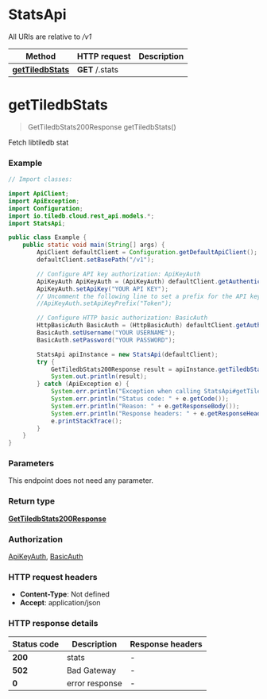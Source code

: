 # StatsApi

All URIs are relative to */v1*

| Method | HTTP request | Description |
|------------- | ------------- | -------------|
| [**getTiledbStats**](StatsApi.md#getTiledbStats) | **GET** /.stats |  |


<a name="getTiledbStats"></a>
# **getTiledbStats**
> GetTiledbStats200Response getTiledbStats()



Fetch libtiledb stat

### Example

```java
// Import classes:

import ApiClient;
import ApiException;
import Configuration;
import io.tiledb.cloud.rest_api.models.*;
import StatsApi;

public class Example {
    public static void main(String[] args) {
        ApiClient defaultClient = Configuration.getDefaultApiClient();
        defaultClient.setBasePath("/v1");

        // Configure API key authorization: ApiKeyAuth
        ApiKeyAuth ApiKeyAuth = (ApiKeyAuth) defaultClient.getAuthentication("ApiKeyAuth");
        ApiKeyAuth.setApiKey("YOUR API KEY");
        // Uncomment the following line to set a prefix for the API key, e.g. "Token" (defaults to null)
        //ApiKeyAuth.setApiKeyPrefix("Token");

        // Configure HTTP basic authorization: BasicAuth
        HttpBasicAuth BasicAuth = (HttpBasicAuth) defaultClient.getAuthentication("BasicAuth");
        BasicAuth.setUsername("YOUR USERNAME");
        BasicAuth.setPassword("YOUR PASSWORD");

        StatsApi apiInstance = new StatsApi(defaultClient);
        try {
            GetTiledbStats200Response result = apiInstance.getTiledbStats();
            System.out.println(result);
        } catch (ApiException e) {
            System.err.println("Exception when calling StatsApi#getTiledbStats");
            System.err.println("Status code: " + e.getCode());
            System.err.println("Reason: " + e.getResponseBody());
            System.err.println("Response headers: " + e.getResponseHeaders());
            e.printStackTrace();
        }
    }
}
```

### Parameters
This endpoint does not need any parameter.

### Return type

[**GetTiledbStats200Response**](GetTiledbStats200Response.md)

### Authorization

[ApiKeyAuth](../README.md#ApiKeyAuth), [BasicAuth](../README.md#BasicAuth)

### HTTP request headers

 - **Content-Type**: Not defined
 - **Accept**: application/json

### HTTP response details
| Status code | Description | Response headers |
|-------------|-------------|------------------|
| **200** | stats |  -  |
| **502** | Bad Gateway |  -  |
| **0** | error response |  -  |

